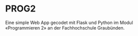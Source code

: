 # PROG2
Eine simple Web App gecodet mit Flask und Python im Modul «Programmieren 2» an der Fachhochschule Graubünden.
